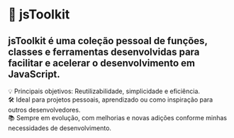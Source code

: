 # 🚀 jsToolkit
## jsToolkit é uma coleção pessoal de funções, classes e ferramentas desenvolvidas para facilitar e acelerar o desenvolvimento em JavaScript.

💡 Principais objetivos: Reutilizabilidade, simplicidade e eficiência.<br>
🛠️ Ideal para projetos pessoais, aprendizado ou como inspiração para outros desenvolvedores.<br>
📚 Sempre em evolução, com melhorias e novas adições conforme minhas necessidades de desenvolvimento.<br>
